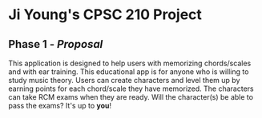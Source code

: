 # Ji Young's CPSC 210 Project

## Phase 1 - *Proposal*

This application is designed to help users with memorizing chords/scales and with ear training. This educational app is
for anyone who is willing to study music theory. Users can create characters and level them up by earning points for
each chord/scale they have memorized. The characters can take RCM exams when they are ready. Will the character(s) be
able to pass the exams? It's up to **you**!
